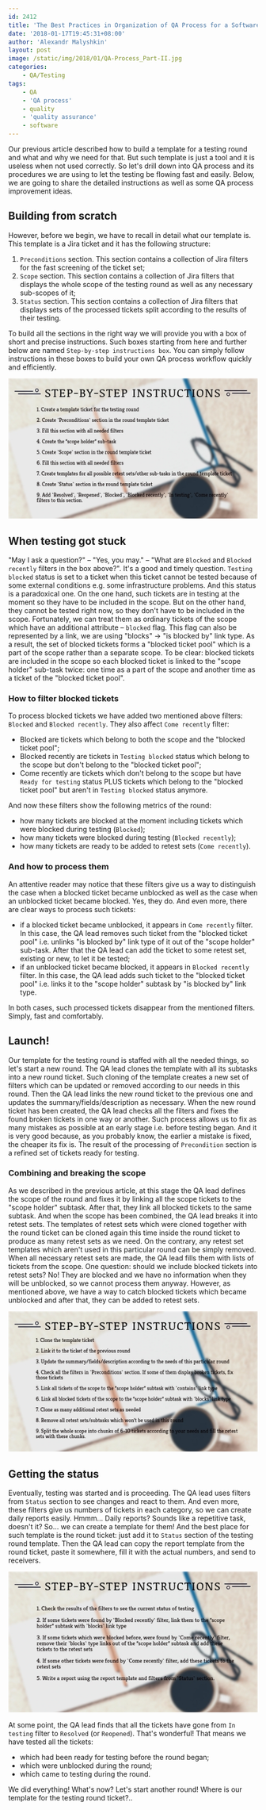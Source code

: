 ```yaml
---
id: 2412
title: 'The Best Practices in Organization of QA Process for a Software Development Project (Part II)'
date: '2018-01-17T19:45:31+08:00'
author: 'Alexandr Malyshkin'
layout: post
image: /static/img/2018/01/QA-Process_Part-II.jpg
categories:
    - QA/Testing
tags:
    - QA
    - 'QA process'
    - quality
    - 'quality assurance'
    - software
---
```


Our previous article described how to build a template for a testing round and what and why we need for that. But such template is just a tool and it is useless when not used correctly. So let's drill down into QA process and its procedures we are using to let the testing be flowing fast and easily. Below, we are going to share the detailed instructions as well as some QA process improvement ideas.

## Building from scratch

However, before we begin, we have to recall in detail what our template is. This template is a Jira ticket and it has the following structure:

1. `Preconditions` section. This section contains a collection of Jira filters for the fast screening of the ticket set;
2. `Scope` section. This section contains a collection of Jira filters that displays the whole scope of the testing round as well as any necessary sub-scopes of it;
3. `Status` section. This section contains a collection of Jira filters that displays sets of the processed tickets split according to the results of their testing.

To build all the sections in the right way we will provide you with a box of short and precise instructions. Such boxes starting from here and further below are named `Step-by-step instructions box`. You can simply follow instructions in these boxes to build your own QA process workflow quickly and efficiently.

![Step-by-step instructions](/static/img/2018/01/Step-by-step-instructions_1.3.jpg)

## When testing got stuck

"May I ask a question?" – "Yes, you may." – "What are `Blocked` and `Blocked recently` filters in the box above?". It's a good and timely question. `Testing blocked` status is set to a ticket when this ticket cannot be tested because of some external conditions e.g. some infrastructure problems. And this status is a paradoxical one. On the one hand, such tickets are in testing at the moment so they have to be included in the scope. But on the other hand, they cannot be tested right now, so they don't have to be included in the scope. Fortunately, we can treat them as ordinary tickets of the scope which have an additional attribute – `blocked` flag. This flag can also be represented by a link, we are using "blocks" -> "is blocked by" link type. As a result, the set of blocked tickets forms a "blocked ticket pool" which is a part of the scope rather than a separate scope. To be clear: blocked tickets are included in the scope so each blocked ticket is linked to the "scope holder" sub-task twice: one time as a part of the scope and another time as a ticket of the "blocked ticket pool".

### How to filter blocked tickets

To process blocked tickets we have added two mentioned above filters: `Blocked` and `Blocked recently`. They also affect `Come recently` filter:

- Blocked are tickets which belong to both the scope and the "blocked ticket pool";
- Blocked recently are tickets in `Testing blocked` status which belong to the scope but don't belong to the "blocked ticket pool";
- Come recently are tickets which don't belong to the scope but have `Ready for testing` status PLUS tickets which belong to the "blocked ticket pool" but aren't in `Testing blocked` status anymore.

And now these filters show the following metrics of the round:

- how many tickets are blocked at the moment including tickets which were blocked during testing (`Blocked`);
- how many tickets were blocked during testing (`Blocked recently`);
- how many tickets are ready to be added to retest sets (`Come recently`).

### And how to process them

An attentive reader may notice that these filters give us a way to distinguish the case when a blocked ticket became unblocked as well as the case when an unblocked ticket became blocked. Yes, they do. And even more, there are clear ways to process such tickets:

- if a blocked ticket became unblocked, it appears in `Come recently` filter. In this case, the QA lead removes such ticket from the "blocked ticket pool" i.e. unlinks "is blocked by" link type of it out of the "scope holder" sub-task. After that the QA lead can add the ticket to some retest set, existing or new, to let it be tested;
- if an unblocked ticket became blocked, it appears in `Blocked recently` filter. In this case, the QA lead adds such ticket to the "blocked ticket pool" i.e. links it to the "scope holder" subtask by "is blocked by" link type.

In both cases, such processed tickets disappear from the mentioned filters. Simply, fast and comfortably.

## Launch!

Our template for the testing round is staffed with all the needed things, so let's start a new round. The QA lead clones the template with all its subtasks into a new round ticket. Such cloning of the template creates a new set of filters which can be updated or removed according to our needs in this round. Then the QA lead links the new round ticket to the previous one and updates the summary/fields/description as necessary. When the new round ticket has been created, the QA lead checks all the filters and fixes the found broken tickets in one way or another. Such process allows us to fix as many mistakes as possible at an early stage i.e. before testing began. And it is very good because, as you probably know, the earlier a mistake is fixed, the cheaper its fix is. The result of the processing of `Precondition` section is a refined set of tickets ready for testing.

### Combining and breaking the scope

As we described in the previous article, at this stage the QA lead defines the scope of the round and fixes it by linking all the scope tickets to the "scope holder" subtask. After that, they link all blocked tickets to the same subtask. And when the scope has been combined, the QA lead breaks it into retest sets. The templates of retest sets which were cloned together with the round ticket can be cloned again this time inside the round ticket to produce as many retest sets as we need. On the contrary, any retest set templates which aren't used in this particular round can be simply removed. When all necessary retest sets are made, the QA lead fills them with lists of tickets from the scope. One question: should we include blocked tickets into retest sets? No! They are blocked and we have no information when they will be unblocked, so we cannot process them anyway. However, as mentioned above, we have a way to catch blocked tickets which became unblocked and after that, they can be added to retest sets.

![Step-by-step instructions](/static/img/2018/01/Step-by-step-instructions_2.2.jpg)

## Getting the status

Eventually, testing was started and is proceeding. The QA lead uses filters from `Status` section to see changes and react to them. And even more, these filters give us numbers of tickets in each category, so we can create daily reports easily. Hmmm… Daily reports? Sounds like a repetitive task, doesn't it? So… we can create a template for them! And the best place for such template is the round ticket: just add it to `Status` section of the testing round template. Then the QA lead can copy the report template from the round ticket, paste it somewhere, fill it with the actual numbers, and send to receivers.

![Step-by-step instructions](/static/img/2018/01/Step-by-step-instructions_3.2.jpg)

At some point, the QA lead finds that all the tickets have gone from `In testing` filter to `Resolved` (or `Reopened`). That's wonderful! That means we have tested all the tickets:

- which had been ready for testing before the round began;
- which were unblocked during the round;
- which came to testing during the round.

We did everything! What's now? Let's start another round! Where is our template for the testing round ticket?..